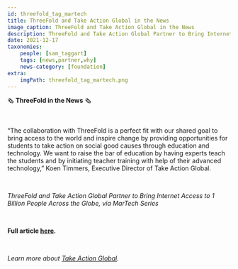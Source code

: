 ```yaml
---
id: threefold_tag_martech
title: ThreeFold and Take Action Global in the News
image_caption: ThreeFold and Take Action Global in the News
description: ThreeFold and Take Action Global Partner to Bring Internet Access to 1 Billion People Across the Globe, via MarTech Series
date: 2021-12-17
taxonomies:
    people: [sam_taggart]
    tags: [news,partner,why]
    news-category: [foundation]
extra:
    imgPath: threefold_tag_martech.png
---
```


🗞 **ThreeFold in the News** 🗞

<br/>

“The collaboration with ThreeFold is a perfect fit with our shared goal to bring access to the world and inspire change by providing opportunities for students to take action on social good causes through education and technology. We want to raise the bar of education by having experts teach the students and by initiating teacher training with help of their advanced technology,” Koen Timmers, Executive Director of Take Action Global.

<br/>

*ThreeFold and Take Action Global Partner to Bring Internet Access to 1 Billion People Across the Globe, via MarTech Series*

<br/>

**Full article [here](https://martechseries.com/technology/threefold-and-take-action-global-partner-to-bring-internet-access-to-1-billion-people-across-the-globe/).**

<br/>

*Learn more about [Take Action Global](https://www.takeactionglobal.org/).*